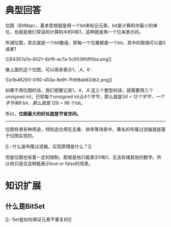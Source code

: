 # 典型回答


位图（BitMap），基本思想就是用一个bit来标记元素，bit是计算机中最小的单位，也就是我们常说的计算机中的0和1，这种就是用一个位来表示的。



所谓位图，其实就是一个bit数组，即每一个位置都是一个bit，其中的取值可以是0或者1



![[64357a7a-8021-4bf9-ac7a-5c6538fdf0ba.png]]

像上面的这个位图，可以用来表示1，,4，6：



![[e1b46293-01f0-453a-8e9f-7fd98ab62db2.png]]

如果不用位图的话，我们想要记录1，4，,6 这三个整型的话，就需要用三个unsigned int，已知每个unsigned int占4个字节，那么就是3*4 = 12个字节，一个字节有8 bit，那么就是 12*8 = 96 个bit。



所以，**位图最大的好处就是节省空间。**

****

位图有很多种用途，特别适合用在去重、排序等场景中，著名的布隆过滤器就是基于位图实现的。



[[✅什么是布隆过滤器，实现原理是什么？]]





但是位图也有着一定的限制，那就是他只能表示0和1，无法存储其他的数字。所以他只适合这种能表示true or false的场景。

# 知识扩展
## 什么是BitSet
[[✅Set是如何保证元素不重复的]]



